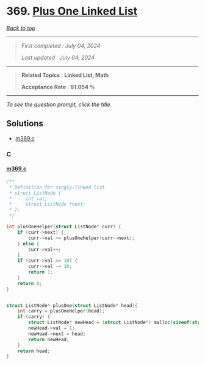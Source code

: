 # 369. [Plus One Linked List](<https://leetcode.com/problems/plus-one-linked-list>)

*[Back to top](<../README.md>)*

------

> *First completed : July 04, 2024*
>
> *Last updated : July 04, 2024*


------

> **Related Topics** : **Linked List, Math**
>
> **Acceptance Rate** : **61.054 %**


------

*To see the question prompt, click the title.*

## Solutions

- [m369.c](<../my-submissions/m369.c>)
### C
#### [m369.c](<../my-submissions/m369.c>)
```C
/**
 * Definition for singly-linked list.
 * struct ListNode {
 *     int val;
 *     struct ListNode *next;
 * };
 */

int plusOneHelper(struct ListNode* curr) {
    if (curr->next) {
        curr->val += plusOneHelper(curr->next);
    } else {
        curr->val++;
    }
    if (curr->val >= 10) {
        curr->val -= 10;
        return 1;
    }
    return 0;
}


struct ListNode* plusOne(struct ListNode* head){
    int carry = plusOneHelper(head);
    if (carry) {
        struct ListNode* newHead = (struct ListNode*) malloc(sizeof(struct ListNode));
        newHead->val = 1;
        newHead->next = head;
        return newHead;
    }
    return head;
}
```

